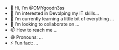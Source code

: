 - 👋 Hi, I’m @OMYgoodn3ss
- 👀 I’m interested in Devolping my IT skills...
- 🌱 I’m currently learning a little bit of everything ...
- 💞️ I’m looking to collaborate on ...
- 📫 How to reach me ...
- 😄 Pronouns: ...
- ⚡ Fun fact: ...

<!---
OMYgoodn3ss/OMYgoodn3ss is a ✨ special ✨ repository because its `README.md` (this file) appears on your GitHub profile.
You can click the Preview link to take a look at your changes.
--->
